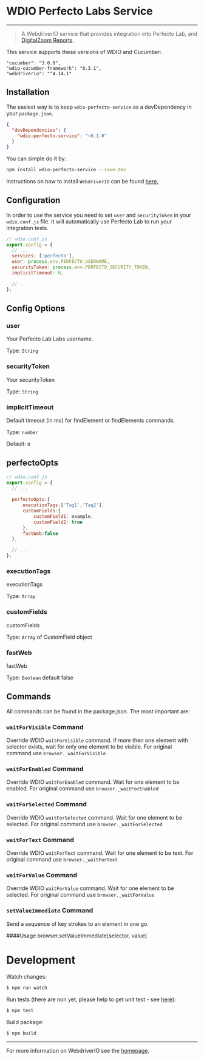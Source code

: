 WDIO Perfecto Labs Service
=======================

***

> A WebdriverIO service that provides integration into Perfecto Lab, and [DigitalZoom Reports](https://developers.perfectomobile.com/display/PD/DigitalZoom+Reporting).
 
This service supports these versions of WDIO and Cucumber: 
    
    "cucumber": "3.0.0",
    "wdio-cucumber-framework": "0.3.1",
    "webdriverio": "^4.14.1"

## Installation
The easiest way is to keep `wdio-perfecto-service` as a devDependency in your `package.json`.

```json
{
  "devDependencies": {
    "wdio-perfecto-service": "~0.1.0"
  }
}
```

You can simple do it by:

```bash
npm install wdio-perfecto-service --save-dev
```

Instructions on how to install `WebdriverIO` can be found [here.](http://webdriver.io/guide/getstarted/install.html)

## Configuration

In order to use the service you need to set `user` and `securityToken` in your `wdio.conf.js` file. It will automatically
use Perfecto Lab to run your integration tests. 

```js
// wdio.conf.js
export.config = {
  // ...
  services: ['perfecto'],
  user: process.env.PERFECTO_USERNAME,
  securityToken: process.env.PERFECTO_SECURITY_TOKEN,
  implicitTimeout: 0,

  // ...
};
```

## Config Options

### user
Your Perfecto Lab Labs username.

Type: `String`

### securityToken
Your securityToken 

Type: `String`

### implicitTimeout
Default timeout (in ms) for findElement or findElements commands.

Type: `number`

Default: `0`
## perfectoOpts

```js
// wdio.conf.js
export.config = {
  // ...
  
  perfectoOpts:{
      executionTags:['Tag1','Tag2'],
      customFields:{
          customField1: example,
          customField2: true
      },
      fastWeb:false
  },

  // ...
};
```
### executionTags
executionTags 

Type: `Array`

### customFields
customFields 

Type: `Array` of CustomField object

### fastWeb
fastWeb 

Type: `Boolean` default false

## Commands

All commands can be found in the package.json. The most important are:

### ```waitForVisible``` Command
Override  WDIO ```waitForVisible``` command. If more then one element with selector exists, wait for only one element to be visible. For original command use ```browser._waitForVisible``` 
### ```waitForEnabled``` Command
Override  WDIO ```waitForEnabled``` command. Wait for one element to be enabled. For original command use ```browser._waitForEnabled``` 
### ```waitForSelected``` Command
Override  WDIO ```waitForSelected``` command. Wait for one element to be selected. For original command use ```browser._waitForSelected``` 
### ```waitForText``` Command
Override  WDIO ```waitForText``` command. Wait for one element to be text. For original command use ```browser._waitForText``` 
### ```waitForValue``` Command
Override  WDIO ```waitForValue``` command. Wait for one element to be selected. For original command use ```browser._waitForValue``` 
### ```setValueImmediate``` Command
Send a sequence of key strokes to an element in one go.

####Usage
browser.setValueImmediate(selector, value)

  
# Development
Watch changes:

```sh
$ npm run watch
```

Run tests (there are non yet, please help to get unit test - see [here](https://github.com/webdriverio/wdio-perfecto-service/issues/1)):

```sh
$ npm test
```

Build package:

```sh
$ npm build
```

----

For more information on WebdriverIO see the [homepage](http://webdriver.io).
